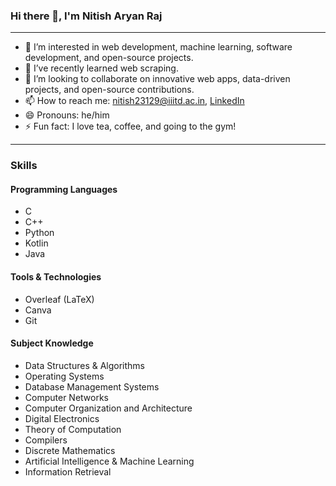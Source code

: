 ### Hi there 👋, I'm Nitish Aryan Raj

---

- 👀 I’m interested in web development, machine learning, software development, and open-source projects.
- 🌱 I’ve recently learned web scraping.
- 💞️ I’m looking to collaborate on innovative web apps, data-driven projects, and open-source contributions.
- 📫 How to reach me: [nitish23129@iiitd.ac.in](mailto:nitish23129@iiitd.ac.in), [LinkedIn](https://in.linkedin.com/in/nitish-singh-378b9223b)
- 😄 Pronouns: he/him
- ⚡ Fun fact: I love tea, coffee, and going to the gym!

---

### Skills

#### Programming Languages
- C
- C++
- Python
- Kotlin
- Java

#### Tools & Technologies
- Overleaf (LaTeX)
- Canva
- Git

#### Subject Knowledge
- Data Structures & Algorithms
- Operating Systems
- Database Management Systems
- Computer Networks
- Computer Organization and Architecture
- Digital Electronics
- Theory of Computation
- Compilers
- Discrete Mathematics
- Artificial Intelligence & Machine Learning
- Information Retrieval

<!---
NitishAryanRaj/NitishAryanRaj is a ✨ special ✨ repository because its `README.md` (this file) appears on your GitHub profile.
You can click the Preview link to take a look at your changes.
--->
